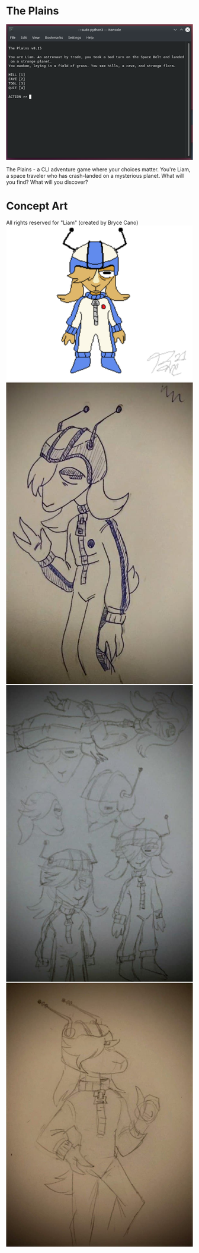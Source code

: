# The Plains
![Screenshot](https://github.com/draumaz/plains/blob/main/art/screenshot.png?raw=true?raw=true "Screenshot")

The Plains - a CLI adventure game where your choices matter. You're Liam, a space traveler who has crash-landed on a mysterious planet. What will you find? What will you discover?

# Concept Art
All rights reserved for "Liam" (created by Bryce Cano)
![LiamArt](https://github.com/draumaz/plains/blob/main/art/liambody.png?raw=true?raw=true "Goat Boy")
![Concept3](https://github.com/draumaz/plains/blob/main/art/concept3.jpg?raw=true?raw=true "Concept 3")
![Concept1](https://github.com/draumaz/plains/blob/main/art/concept1.jpg?raw=true?raw=true "Concept 1")
![Concept2](https://github.com/draumaz/plains/blob/main/art/concept2.jpg?raw=true?raw=true "Concept 2")



